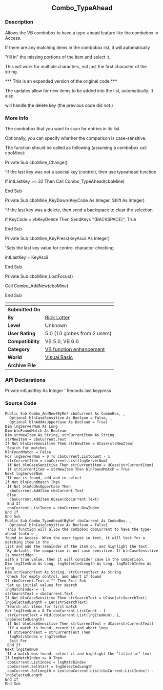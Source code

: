 ﻿<div align="center">

## Combo\_TypeAhead


</div>

### Description

Allows the VB combobox to have a type-ahead feature like the combobox in Access.

If there are any matching items in the combobox list, it will automatically

"fill in" the missing portions of the item and select it.

This will work for multiple characters, not just the first character of the string.

*** This is an expanded version of the original code ***

The updates allow for new items to be added into the list, automatically. It also

will handle the delete key (the previous code did not.)
 
### More Info
 
The combobox that you want to scan for entries in its list.

Optionally, you can specify whether the comparison is case-sensitive.

The function should be called as following (assuming a combobox call cboMine):

Private Sub cboMine_Change()

'If the last key was not a special key (control), then use typeahead function

If intLastKey >= 32 Then Call Combo_TypeAhead(cboMine)

End Sub

Private Sub cboMine_KeyDown(KeyCode As Integer, Shift As Integer)

'If the last key was a delete, then send a backspace to clear the selection

If KeyCode = vbKeyDelete Then SendKeys "{BACKSPACE}", True

End Sub

Private Sub cboMine_KeyPress(KeyAscii As Integer)

'Sets the last key value for control character checking

intLastKey = KeyAscii

End Sub

Private Sub cboMine_LostFocus()

Call Combo_AddNew(cboMine)

End Sub


<span>             |<span>
---                |---
**Submitted On**   |
**By**             |[Rick Lotter](https://github.com/Planet-Source-Code/PSCIndex/blob/master/ByAuthor/rick-lotter.md)
**Level**          |Unknown
**User Rating**    |5.0 (10 globes from 2 users)
**Compatibility**  |VB 5\.0, VB 6\.0
**Category**       |[VB function enhancement](https://github.com/Planet-Source-Code/PSCIndex/blob/master/ByCategory/vb-function-enhancement__1-25.md)
**World**          |[Visual Basic](https://github.com/Planet-Source-Code/PSCIndex/blob/master/ByWorld/visual-basic.md)
**Archive File**   |[](https://github.com/Planet-Source-Code/rick-lotter-combo-typeahead__1-1679/archive/master.zip)

### API Declarations

Private intLastKey As Integer ' Records last keypress


### Source Code

```
Public Sub Combo_AddNew(ByRef cboCurrent As ComboBox, _
  Optional blnCaseSensitive As Boolean = False, _
  Optional blnAddAsUpperCase As Boolean = True)
Dim lngServerNum As Long
Dim blnFoundMatch As Boolean
Dim strNewItem As String, strCurrentItem As String
strNewItem = cboCurrent.Text
If Not blnCaseSensitive Then strNewItem = UCase(strNewItem)
'Search for matches
blnFoundMatch = False
For lngServerNum = 0 To cboCurrent.ListCount - 1
 strCurrentItem = cboCurrent.List(lngServerNum)
 If Not blnCaseSensitive Then strCurrentItem = UCase(strCurrentItem)
 If strCurrentItem = strNewItem Then blnFoundMatch = True
Next lngServerNum
'If one is found, add and re-select
If Not blnFoundMatch Then
 If Not blnAddAsUpperCase Then
  cboCurrent.AddItem cboCurrent.Text
 Else
  cboCurrent.AddItem UCase(cboCurrent.Text)
 End If
 cboCurrent.ListIndex = cboCurrent.NewIndex
End If
End Sub
Public Sub Combo_TypeAhead(ByRef cboCurrent As ComboBox, _
  Optional blnCaseSensitive As Boolean = False)
'This function will allow the combobox cboCurrent to have the type-ahead feature _
found in Access. When the user types in text, it will look for a matching item in the _
list and add the remainder of the item on, and highlight the text.
'By default, the comparison is not case sensitive. If blnCaseSensitive is overridden _
with a true value, then it will consider case in the comparison.
Dim lngItemNum As Long, lngSelectedLength As Long, lngMatchIndex As Long
Dim strSearchText As String, strCurrentText As String
'Check for empty control, and abort if found
If cboCurrent.Text = "" Then Exit Sub
'Set up initial values for search
lngMatchIndex = -1
strSearchText = cboCurrent.Text
If Not blnCaseSensitive Then strSearchText = UCase(strSearchText)
lngSelectedLength = Len(strSearchText)
'Search all items for first match
For lngItemNum = 0 To cboCurrent.ListCount - 1
 strCurrentText = Mid(cboCurrent.List(lngItemNum), 1, lngSelectedLength)
 If Not blnCaseSensitive Then strCurrentText = UCase(strCurrentText)
 'If a match is found, record it and abort loop
 If strSearchText = strCurrentText Then
  lngMatchIndex = lngItemNum
  Exit For
 End If
Next lngItemNum
'If a match was found, select it and highlight the "filled in" text
If lngMatchIndex >= 0 Then
 cboCurrent.ListIndex = lngMatchIndex
 cboCurrent.SelStart = lngSelectedLength
 cboCurrent.SelLength = Len(cboCurrent.List(cboCurrent.ListIndex)) - lngSelectedLength
End If
End Sub
```

